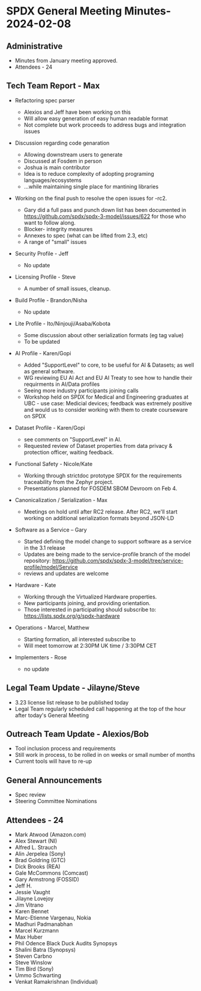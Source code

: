 # SPDX General Meeting Minutes- 2024-02-08

## Administrative 
* Minutes from January meeting approved.
* Attendees - 24

## Tech Team Report - Max

* Refactoring spec parser
  * Alexios and Jeff have been working on this
  * Will allow easy generation of easy human readable format
  * Not complete but work proceeds to address bugs and integration issues
* Discussion regarding code genaration
  * Allowing downstream users to generate
  * Discussed at Fosdem in person
  * Joshua is main contributor
  * Idea is to reduce complexity of adopting programing languages/ecosystems
  * ...while maintaining single place for mantining libraries
* Working on the final push to resolve the open issues for -rc2.
  * Gary did a full pass and punch down list has been documented in https://github.com/spdx/spdx-3-model/issues/622 for those who want to follow along.
  * Blocker- integrity measures
  * Annexes to spec (what can be lifted from 2.3, etc)
  * A range of "small" issues

* Security Profile - Jeff
  *  No update

* Licensing Profile - Steve
  *  A number of small issues, cleanup.

* Build Profile - Brandon/Nisha
  * No update

* Lite Profile - Ito/Ninjouji/Asaba/Kobota
  * Some discussion about other serialization formats (eg tag value)
  * To be updated

* AI Profile -  Karen/Gopi
  * Added "SupportLevel" to core, to be useful for AI & Datasets; as well as general software. 
  * WG reviewing EU AI Act and EU AI Treaty to see how to handle their requirments in AI/Data profiles
  * Seeing more industry participants joining calls  
  * Workshop held  on SPDX for Medical and Engineering graduates at UBC - use case: Medicial devices; feedback was extremely positive and would us to consider working with them to create courseware on SPDX

* Dataset Profile - Karen/Gopi 
  * see comments on "SupportLevel" in AI.
  * Requested review of Dataset properties from data privacy & protection officer,  waiting feedback.

* Functional Safety - Nicole/Kate
  * Working through strictdoc prototype SPDX for the requirements traceability  from the Zephyr project.
  * Presentations planned for FOSDEM SBOM Devroom on Feb 4.

* Canonicalization / Serialization - Max
  * Meetings on hold until after RC2 release.  After RC2, we'll start working on additional serialization formats beyond JSON-LD
 
* Software as a Service – Gary
  * Started defining the model change to support software as a service in the 3.1 release
  * Updates are being made to the service-profile branch of the model repository: https://github.com/spdx/spdx-3-model/tree/service-profile/model/Service
  * reviews and updates are welcome

* Hardware - Kate
  * Working through the Virtualized Hardware properties.
  * New participants joining, and providing orientation.
  * Those interested in participating should subscribe to: https://lists.spdx.org/g/spdx-hardware

* Operations - Marcel, Matthew
  * Starting formation,  all interested subscribe to 
  * Will meet tomorrow at 2:30PM UK time / 3:30PM CET

* Implementers - Rose
  * no update

## Legal Team Update - Jilayne/Steve
* 3.23 license list release to be published today
* Legal Team regularly scheduled call happening at the top of the hour after today's General Meeting

## Outreach Team Update - Alexios/Bob
* Tool inclusion process and requirements
* Still work in process, to be rolled in on weeks or small number of months
* Current tools will have to re-up

## General Announcements
* Spec review
* Steering Committee Nominations

## Attendees - 24
* Mark Atwood (Amazon.com)
* Alex Stewart (NI)
* Alfred L. Strauch
* Alin Jerpelea (Sony)
* Brad Goldring (GTC)
* Dick Brooks (REA)
* Gale McCommons (Comcast)
* Gary Armstrong (FOSSID)
* Jeff H.
* Jessie Vaught
* Jilayne Lovejoy
* Jim Vitrano
* Karen Bennet
* Marc-Etienne Vargenau, Nokia
* Madhuri Padmanabhan
* Marcel Kurzmann
* Max Huber
* Phil Odence Black Duck Audits Synopsys
* Shalini Batra (Synopsys)
* Steven Carbno
* Steve Winslow
* Tim Bird (Sony)
* Ummo Schwarting
* Venkat Ramakrishnan (Individual)
